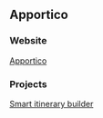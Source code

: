 ## Apportico

### Website

[Apportico](https://www.apportico.com)


### Projects

[Smart itinerary builder](https://www.wandio.org)
